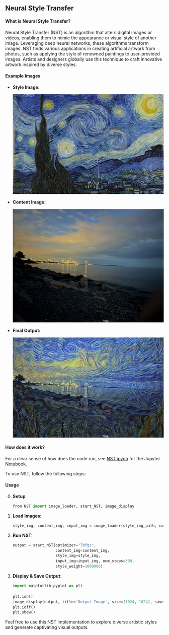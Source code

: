## Neural Style Transfer

#### What is Neural Style Transfer?

Neural Style Transfer (NST) is an algorithm that alters digital images or videos, enabling them to mimic the appearance or visual style of another image. Leveraging deep neural networks, these algorithms transform images. NST finds various applications in creating artificial artwork from photos, such as applying the style of renowned paintings to user-provided images. Artists and designers globally use this technique to craft innovative artwork inspired by diverse styles.

#### Example Images
- **Style Image:** 
    
   <img src="images/fangao.jpeg" alt="Style Image" width="500"/>
- **Content Image:** 
    
   <img src="images/img3.jpeg" alt="Content Image" width="500"/>
- **Final Output:** 

   <img src="images/new_output.jpg" alt="Output Image" width="500"/>

#### How does it work?

For a clear sense of how does the code run, see [NST.ipynb](NST.ipynb) for the Jupyter Notebook.

To use NST, follow the following steps:
#### Usage
0. **Setup**
    ```python
    from NST import image_loader, start_NST, image_display
    ```
1. **Load Images:**
    ```python
    style_img, content_img, input_img = image_loader(style_img_path, content_img_path)
    ```

2. **Run NST:**
    ```python
    output = start_NST(optimizer="lbfgs",
                       content_img=content_img,
                       style_img=style_img,
                       input_img=input_img, num_steps=300,
                       style_weight=1000000)
    ```

3. **Display & Save Output:**
    ```python
    import matplotlib.pyplot as plt
    
    plt.ion()
    image_display(output, title='Output Image', size=(1024, 1024), save=True)
    plt.ioff()
    plt.show()
    ```
   
Feel free to use this NST implementation to explore diverse artistic styles and generate captivating visual outputs.
